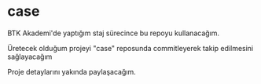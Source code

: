 # case

BTK Akademi'de yaptığım staj sürecince bu repoyu kullanacağım.

Üretecek olduğum projeyi "case" reposunda commitleyerek takip edilmesini sağlayacağım

Proje detaylarını yakında paylaşacağım.

